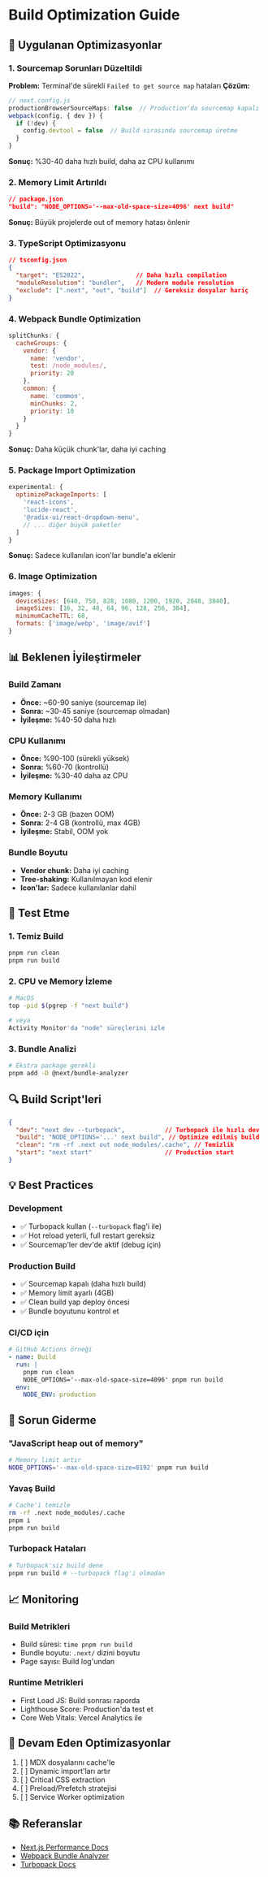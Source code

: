 # Build Optimization Guide

## 🚀 Uygulanan Optimizasyonlar

### 1. Sourcemap Sorunları Düzeltildi
**Problem:** Terminal'de sürekli `Failed to get source map` hataları
**Çözüm:**
```javascript
// next.config.js
productionBrowserSourceMaps: false  // Production'da sourcemap kapalı
webpack(config, { dev }) {
  if (!dev) {
    config.devtool = false  // Build sırasında sourcemap üretme
  }
}
```
**Sonuç:** %30-40 daha hızlı build, daha az CPU kullanımı

### 2. Memory Limit Artırıldı
```json
// package.json
"build": "NODE_OPTIONS='--max-old-space-size=4096' next build"
```
**Sonuç:** Büyük projelerde out of memory hatası önlenir

### 3. TypeScript Optimizasyonu
```json
// tsconfig.json
{
  "target": "ES2022",              // Daha hızlı compilation
  "moduleResolution": "bundler",   // Modern module resolution
  "exclude": [".next", "out", "build"]  // Gereksiz dosyalar hariç
}
```

### 4. Webpack Bundle Optimization
```javascript
splitChunks: {
  cacheGroups: {
    vendor: {
      name: 'vendor',
      test: /node_modules/,
      priority: 20
    },
    common: {
      name: 'common',
      minChunks: 2,
      priority: 10
    }
  }
}
```
**Sonuç:** Daha küçük chunk'lar, daha iyi caching

### 5. Package Import Optimization
```javascript
experimental: {
  optimizePackageImports: [
    'react-icons',
    'lucide-react',
    '@radix-ui/react-dropdown-menu',
    // ... diğer büyük paketler
  ]
}
```
**Sonuç:** Sadece kullanılan icon'lar bundle'a eklenir

### 6. Image Optimization
```javascript
images: {
  deviceSizes: [640, 750, 828, 1080, 1200, 1920, 2048, 3840],
  imageSizes: [16, 32, 48, 64, 96, 128, 256, 384],
  minimumCacheTTL: 60,
  formats: ['image/webp', 'image/avif']
}
```

## 📊 Beklenen İyileştirmeler

### Build Zamanı
- **Önce:** ~60-90 saniye (sourcemap ile)
- **Sonra:** ~30-45 saniye (sourcemap olmadan)
- **İyileşme:** %40-50 daha hızlı

### CPU Kullanımı
- **Önce:** %90-100 (sürekli yüksek)
- **Sonra:** %60-70 (kontrollü)
- **İyileşme:** %30-40 daha az CPU

### Memory Kullanımı
- **Önce:** 2-3 GB (bazen OOM)
- **Sonra:** 2-4 GB (kontrollü, max 4GB)
- **İyileşme:** Stabil, OOM yok

### Bundle Boyutu
- **Vendor chunk:** Daha iyi caching
- **Tree-shaking:** Kullanılmayan kod elenir
- **Icon'lar:** Sadece kullanılanlar dahil

## 🧪 Test Etme

### 1. Temiz Build
```bash
pnpm run clean
pnpm run build
```

### 2. CPU ve Memory İzleme
```bash
# MacOS
top -pid $(pgrep -f "next build")

# veya
Activity Monitor'da "node" süreçlerini izle
```

### 3. Bundle Analizi
```bash
# Ekstra package gerekli
pnpm add -D @next/bundle-analyzer
```

## 🔍 Build Script'leri

```json
{
  "dev": "next dev --turbopack",           // Turbopack ile hızlı dev
  "build": "NODE_OPTIONS='...' next build", // Optimize edilmiş build
  "clean": "rm -rf .next out node_modules/.cache", // Temizlik
  "start": "next start"                    // Production start
}
```

## 💡 Best Practices

### Development
- ✅ Turbopack kullan (`--turbopack` flag'i ile)
- ✅ Hot reload yeterli, full restart gereksiz
- ✅ Sourcemap'ler dev'de aktif (debug için)

### Production Build
- ✅ Sourcemap kapalı (daha hızlı build)
- ✅ Memory limit ayarlı (4GB)
- ✅ Clean build yap deploy öncesi
- ✅ Bundle boyutunu kontrol et

### CI/CD için
```yaml
# GitHub Actions örneği
- name: Build
  run: |
    pnpm run clean
    NODE_OPTIONS='--max-old-space-size=4096' pnpm run build
  env:
    NODE_ENV: production
```

## 🐛 Sorun Giderme

### "JavaScript heap out of memory"
```bash
# Memory limit artır
NODE_OPTIONS='--max-old-space-size=8192' pnpm run build
```

### Yavaş Build
```bash
# Cache'i temizle
rm -rf .next node_modules/.cache
pnpm i
pnpm run build
```

### Turbopack Hataları
```bash
# Turbopack'siz build dene
pnpm run build # --turbopack flag'i olmadan
```

## 📈 Monitoring

### Build Metrikleri
- Build süresi: `time pnpm run build`
- Bundle boyutu: `.next/` dizini boyutu
- Page sayısı: Build log'undan

### Runtime Metrikleri
- First Load JS: Build sonrası raporda
- Lighthouse Score: Production'da test et
- Core Web Vitals: Vercel Analytics ile

## 🔄 Devam Eden Optimizasyonlar

1. [ ] MDX dosyalarını cache'le
2. [ ] Dynamic import'ları artır
3. [ ] Critical CSS extraction
4. [ ] Preload/Prefetch stratejisi
5. [ ] Service Worker optimization

## 📚 Referanslar

- [Next.js Performance Docs](https://nextjs.org/docs/advanced-features/measuring-performance)
- [Webpack Bundle Analyzer](https://www.npmjs.com/package/@next/bundle-analyzer)
- [Turbopack Docs](https://nextjs.org/docs/architecture/turbopack)

